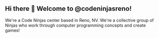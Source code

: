 ## Hi there 👋 Welcome to @codeninjasreno!

We're a Code Ninjas center based in Reno, NV. We're a collective group of Ninjas who work through computer programming concepts and create games!
